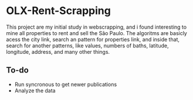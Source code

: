 # OLX-Rent-Scrapping

This project are my initial study in webscrapping, and i found interesting to mine all properties to rent and sell the São Paulo. The algoritms are basicly acess the city link, search an pattern for properties link, and inside that, search for another patterns, like values, numbers of baths, latitude, longitude, address, and many other things.

## To-do

- Run syncronous to get newer publications
- Analyze the data
